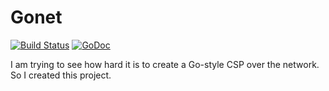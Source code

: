 # Gonet

[![Build Status](https://travis-ci.org/wangkuiyi/gonet.svg?branch=develop)](https://travis-ci.org/wangkuiyi/gonet) [![GoDoc](https://godoc.org/github.com/wangkuiyi/gonet?status.png)](https://godoc.org/github.com/wangkuiyi/gonet)

I am trying to see how hard it is to create a Go-style CSP over the
network.  So I created this project.
